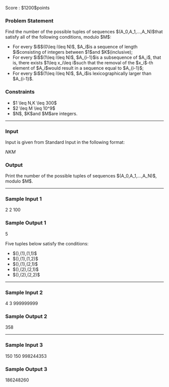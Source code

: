 
<div>

<span>

<span>

<p>
Score : $1200$points
</p>

<div>

<section>

### **Problem Statement**

<p>
Find the number of the possible tuples of sequences $(A_0,A_1,...,A_N)$that satisfy all of the following conditions, modulo $M$:
</p>

<ul>

<li>
For every $i$$(0\leq i\leq N)$, $A_i$is a sequence of length $i$consisting of integers between $1$and $K$(inclusive);
</li>

<li>
For every $i$$(1\leq i\leq N)$, $A_{i-1}$is a subsequence of $A_i$, that is, there exists $1\leq x_i\leq i$such that the removal of the $x_i$-th element of $A_i$would result in a sequence equal to $A_{i-1}$;
</li>

<li>
For every $i$$(1\leq i\leq N)$, $A_i$is lexicographically larger than $A_{i-1}$.
</li>

</ul>

</section>

</div>

<div>

<section>

### **Constraints**

<ul>

<li>
$1 \leq N,K \leq 300$
</li>

<li>
$2 \leq M \leq 10^9$
</li>

<li>
$N$, $K$and $M$are integers.
</li>

</ul>

</section>

</div>

---

<div>

<div>

<section>

### **Input**

<p>
Input is given from Standard Input in the following format:
</p>

<div>

$N$$K$$M$
</div>

</section>

</div>

<div>

<section>

### **Output**

<p>
Print the number of the possible tuples of sequences $(A_0,A_1,...,A_N)$, modulo $M$.
</p>

</section>

</div>

</div>

---

<div>

<section>

### **Sample Input 1**

<div>

2 2 100

</div>

</section>

</div>

<div>

<section>

### **Sample Output 1**

<div>

5

</div>

<p>
Five tuples below satisfy the conditions:
</p>

<ul>

<li>
$(),(1),(1,1)$
</li>

<li>
$(),(1),(1,2)$
</li>

<li>
$(),(1),(2,1)$
</li>

<li>
$(),(2),(2,1)$
</li>

<li>
$(),(2),(2,2)$
</li>

</ul>

</section>

</div>

---

<div>

<section>

### **Sample Input 2**

<div>

4 3 999999999

</div>

</section>

</div>

<div>

<section>

### **Sample Output 2**

<div>

358

</div>

</section>

</div>

---

<div>

<section>

### **Sample Input 3**

<div>

150 150 998244353

</div>

</section>

</div>

<div>

<section>

### **Sample Output 3**

<div>

186248260

</div>

</section>

</div>

</span>

</span>

</div>
